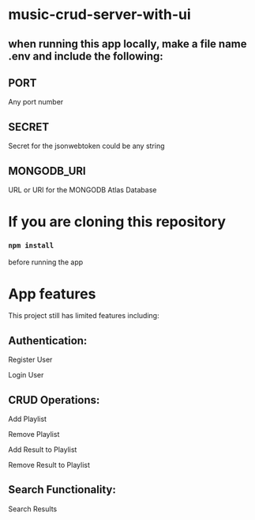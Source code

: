 # music-crud-server-with-ui

## when running this app locally, make a file name .env and include the following:

## PORT
Any port number

## SECRET
Secret for the jsonwebtoken could be any string

## MONGODB_URI
URL or URI for the MONGODB Atlas Database

# If you are cloning this repository 

### `npm install` 
before running the app


# App features

This project still has limited features including:

## Authentication:

  Register User

  Login User

## CRUD Operations:

  Add Playlist

  Remove Playlist

  Add Result to Playlist

  Remove Result to Playlist

## Search Functionality:
  
  Search Results
